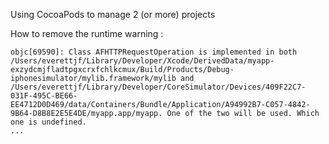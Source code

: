 Using CocoaPods to manage 2 (or more) projects

How to remove the runtime warning : 

```
objc[69590]: Class AFHTTPRequestOperation is implemented in both /Users/everettjf/Library/Developer/Xcode/DerivedData/myapp-exzydcmjfladtpgxcrxfchlkcmux/Build/Products/Debug-iphonesimulator/mylib.framework/mylib and /Users/everettjf/Library/Developer/CoreSimulator/Devices/409F22C7-031F-495C-BE66-EE4712D0D469/data/Containers/Bundle/Application/A94992B7-C057-4842-9B64-D8B8E2E5E4DE/myapp.app/myapp. One of the two will be used. Which one is undefined.
...
```

